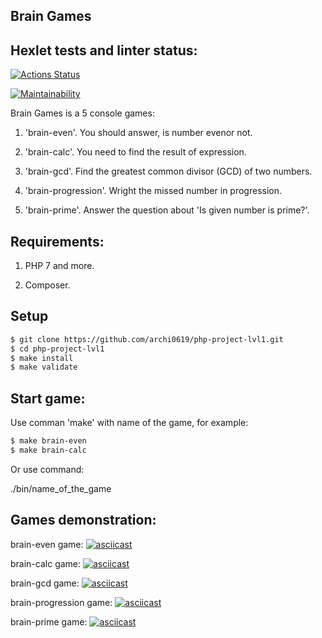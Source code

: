 ## Brain Games

## Hexlet tests and linter status:
[![Actions Status](https://github.com/archi0619/php-project-lvl1/workflows/hexlet-check/badge.svg)](https://github.com/archi0619/php-project-lvl1/actions)

[![Maintainability](https://api.codeclimate.com/v1/badges/a99a88d28ad37a79dbf6/maintainability)](https://codeclimate.com/github/codeclimate/codeclimate/maintainability)

Brain Games is a 5 console games:

1. 'brain-even'. You should answer, is number evenor not.

2. 'brain-calc'. You need to find the result of expression.

3. 'brain-gcd'. Find the greatest common divisor (GCD) of two numbers.

4. 'brain-progression'. Wright the missed number in progression.

5. 'brain-prime'. Answer the question about 'Is given number is prime?'.

## Requirements:

1. PHP 7 and more.

2. Composer.

## Setup

```sh
$ git clone https://github.com/archi0619/php-project-lvl1.git
$ cd php-project-lvl1
$ make install
$ make validate
```

## Start game:

Use comman 'make' with name of the game, for example:

```sh
$ make brain-even
$ make brain-calc
```
Or use command:

./bin/name_of_the_game

## Games demonstration:

brain-even game:
[![asciicast](https://asciinema.org/a/txlNTiGE3eRjgNZwmywixO1ph.svg)](https://asciinema.org/a/txlNTiGE3eRjgNZwmywixO1ph)

brain-calc game:
[![asciicast](https://asciinema.org/a/UM1MIDyDBjz5idFfAbv7a2HrD.svg)](https://asciinema.org/a/UM1MIDyDBjz5idFfAbv7a2HrD)

brain-gcd game:
[![asciicast](https://asciinema.org/a/jPEmnd4TLAMVU11FkRSOUIQBE.svg)](https://asciinema.org/a/jPEmnd4TLAMVU11FkRSOUIQBE)

brain-progression game:
[![asciicast](https://asciinema.org/a/loh388UWA4Gh28AtYXHOZdYn4.svg)](https://asciinema.org/a/loh388UWA4Gh28AtYXHOZdYn4)

brain-prime game:
[![asciicast](https://asciinema.org/a/3GtRKlnaFZBCiXAYHY1TJp4UU.svg)](https://asciinema.org/a/3GtRKlnaFZBCiXAYHY1TJp4UU)